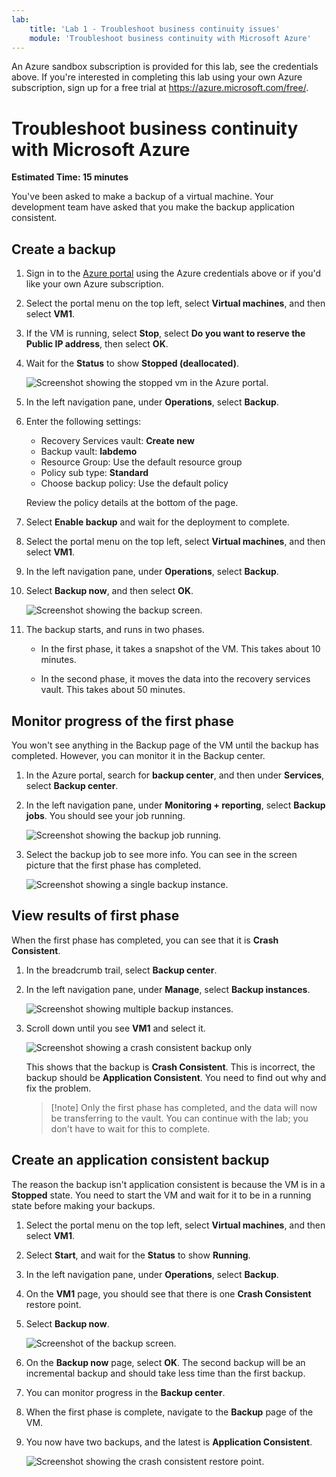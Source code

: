 ```yaml
---
lab:
    title: 'Lab 1 - Troubleshoot business continuity issues'
    module: 'Troubleshoot business continuity with Microsoft Azure'
---
```


An Azure sandbox subscription is provided for this lab, see the credentials above. If you're interested in completing this lab using your own Azure subscription, sign up for a free trial at <https://azure.microsoft.com/free/>.

# Troubleshoot business continuity with Microsoft Azure

**Estimated Time: 15 minutes**

You've been asked to make a backup of a virtual machine. Your development team have asked that you make the backup application consistent.

## Create a backup

1. Sign in to the [Azure portal](https://portal.azure.com) using the Azure credentials above or if you'd like your own Azure subscription.

1. Select the portal menu on the top left, select **Virtual machines**, and then select **VM1**.

1. If the VM is running, select **Stop**, select **Do you want to reserve the Public IP address**, then select **OK**. 

1. Wait for the **Status** to show **Stopped (deallocated)**.

    ![Screenshot showing the stopped vm in the Azure portal.](../media/mod1-stopped-vm.png)

1. In the left navigation pane, under **Operations**, select **Backup**.

1. Enter the following settings:

   - Recovery Services vault: **Create new**
   - Backup vault: **labdemo**
   - Resource Group: Use the default resource group
   - Policy sub type: **Standard**
   - Choose backup policy: Use the default policy

    Review the policy details at the bottom of the page.

1. Select **Enable backup** and wait for the deployment to complete.

1. Select the portal menu on the top left, select **Virtual machines**, and then select **VM1**.

1. In the left navigation pane, under **Operations**, select **Backup**.

1. Select **Backup now**, and then select **OK**.

    ![Screenshot showing the backup screen.](../media/4-machine-backup-screen.png)

1. The backup starts, and runs in two phases.

    - In the first phase, it takes a snapshot of the VM. This takes about 10 minutes.

    - In the second phase, it moves the data into the recovery services vault. This takes about 50 minutes.

## Monitor progress of the first phase

You won't see anything in the Backup page of the VM until the backup has completed. However, you can monitor it in the Backup center.

1. In the Azure portal, search for **backup center**, and then under **Services**, select **Backup center**.

1. In the left navigation pane, under **Monitoring + reporting**, select **Backup jobs**. You should see your job running.

    ![Screenshot showing the backup job running.](../media/4-backup-instances.png)

1. Select the backup job to see more info. You can see in the screen picture that the first phase has completed.

    ![Screenshot showing a single backup instance.](../media/4-single-backup.png)

## View results of first phase

When the first phase has completed, you can see that it is **Crash Consistent**.

1. In the breadcrumb trail, select **Backup center**.

1. In the left navigation pane, under **Manage**, select **Backup instances**.

    ![Screenshot showing multiple backup instances.](../media/4-multiple-backups.png)

1. Scroll down until you see **VM1** and select it.

    ![Screenshot showing a crash consistent backup only](../media/mod1-crash-consistent-backup.png)

    This shows that the backup is **Crash Consistent**. This is incorrect, the backup should be **Application Consistent**. You need to find out why and fix the problem.

    > [!note] Only the first phase has completed, and the data will now be transferring to the vault. You can continue with the lab; you don't have to wait for this to complete.

 
## Create an application consistent backup

The reason the backup isn't application consistent is because the VM is in a **Stopped** state. You need to start the VM and wait for it to be in a running state before making your backups.

1. Select the portal menu on the top left, select **Virtual machines**, and then select **VM1**.

1. Select **Start**, and wait for the **Status** to show **Running**.

1. In the left navigation pane, under **Operations**, select **Backup**.

1. On the **VM1** page, you should see that there is one **Crash Consistent** restore point.

1. Select **Backup now**.

    ![Screenshot of the backup screen.](../media/4-backup-screen.png)

1. On the **Backup now** page, select **OK**. The second backup will be an incremental backup and should take less time than the first backup.

1. You can monitor progress in the **Backup center**.

1. When the first phase is complete, navigate to the **Backup** page of the VM. 
1. You now have two backups, and the latest is **Application Consistent**.

    ![Screenshot showing the crash consistent restore point.](../media/4-crash-instance-restore-point.png)


